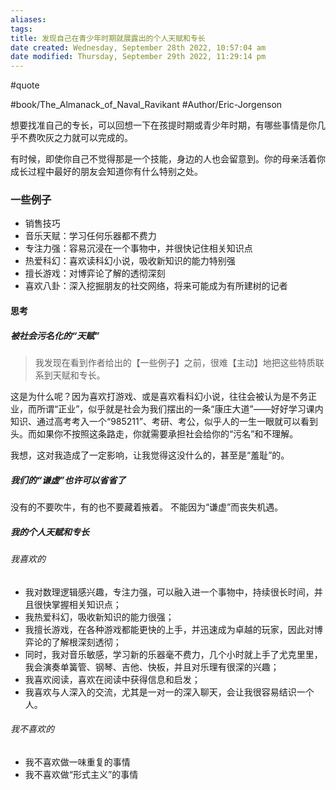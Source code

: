 ```yaml
---
aliases: 
tags: 
title: 发现自己在青少年时期就展露出的个人天赋和专长
date created: Wednesday, September 28th 2022, 10:57:04 am
date modified: Thursday, September 29th 2022, 11:29:14 pm
---
```

#quote 

#book/The_Almanack_of_Naval_Ravikant 
#Author/Eric-Jorgenson 

想要找准自己的专长，可以回想一下在孩提时期或青少年时期，有哪些事情是你几乎不费吹灰之力就可以完成的。

有时候，即使你自己不觉得那是一个技能，身边的人也会留意到。你的母亲活着你成长过程中最好的朋友会知道你有什么特别之处。

### 一些例子

- 销售技巧
- 音乐天赋：学习任何乐器都不费力
- 专注力强：容易沉浸在一个事物中，并很快记住相关知识点
- 热爱科幻：喜欢读科幻小说，吸收新知识的能力特别强
- 擅长游戏：对博弈论了解的透彻深刻
- 喜欢八卦：深入挖掘朋友的社交网络，将来可能成为有所建树的记者


#### 思考

##### 被社会污名化的“天赋”
> 我发现在看到作者给出的【一些例子】之前，很难【主动】地把这些特质联系到天赋和专长。

这是为什么呢？因为喜欢打游戏、或是喜欢看科幻小说，往往会被认为是不务正业，而所谓“正业”，似乎就是社会为我们摆出的一条“康庄大道”——好好学习课内知识、通过高考考入一个“985211”、考研、考公，似乎人的一生一眼就可以看到头。而如果你不按照这条路走，你就需要承担社会给你的“污名”和不理解。

我想，这对我造成了一定影响，让我觉得这没什么的，甚至是“羞耻”的。

##### 我们的“谦虚”也许可以省省了

没有的不要吹牛，有的也不要藏着掖着。
不能因为“谦虚”而丧失机遇。

##### 我的个人天赋和专长

###### 我喜欢的
- 我对数理逻辑感兴趣，专注力强，可以融入进一个事物中，持续很长时间，并且很快掌握相关知识点；
- 我热爱科幻，吸收新知识的能力很强；
- 我擅长游戏，在各种游戏都能更快的上手，并迅速成为卓越的玩家，因此对博弈论的了解根深刻透彻；
- 同时，我对音乐敏感，学习新的乐器毫不费力，几个小时就上手了尤克里里，我会演奏单簧管、钢琴、吉他、快板，并且对乐理有很深的兴趣；
- 我喜欢阅读，喜欢在阅读中获得信息和启发；
- 我喜欢与人深入的交流，尤其是一对一的深入聊天，会让我很容易结识一个人。

###### 我不喜欢的 
- 我不喜欢做一味重复的事情
- 我不喜欢做“形式主义”的事情
